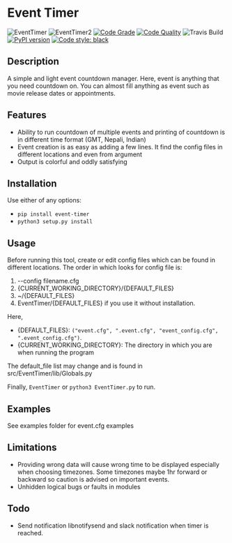 # Event Timer
![EventTimer](https://github.com/machinexa2/EventTimer/blob/master/pics/EventTimer.png)
![EventTimer2](https://github.com/machinexa2/EventTimer/blob/master/pics/EventTimer2.png)
[![Code Grade](https://www.code-inspector.com/project/15088/status/svg)](https://frontend.code-inspector.com/public/project/15088/EventTimer/dashboard)
[![Code Quality](https://www.code-inspector.com/project/15088/score/svg)](https://frontend.code-inspector.com/public/project/15088/EventTimer/dashboard)
![Travis Build](https://api.travis-ci.com/machinexa2/EventTimer.svg?branch=master)
[![PyPI version](https://badge.fury.io/py/event-timer.svg)](https://badge.fury.io/py/event-timer)
[![Code style: black](https://img.shields.io/badge/code%20style-black-000000.svg)](https://github.com/psf/black)

## Description
A simple and light event countdown manager. Here, event is anything that you need countdown on. You can almost fill anything as event such as movie release dates or appointments.

## Features
* Ability to run countdown of multiple events and printing of countdown is in different time format (GMT, Nepali, Indian)
* Event creation is as easy as adding a few lines. It find the config files in different locations and even from argument
* Output is colorful and oddly satisfying

## Installation
Use either of any options:
* `pip install event-timer`
* `python3 setup.py install`

## Usage
Before running this tool, create or edit config files which can be found in different locations. The order in which looks for config file is:
1. --config filename.cfg
2. {CURRENT_WORKING_DIRECTORY}/{DEFAULT_FILES}
3. ~/{DEFAULT_FILES}
4. EventTimer/{DEFAULT_FILES} if you use it without installation.  

Here,
* {DEFAULT_FILES}: `("event.cfg", ".event.cfg", "event_config.cfg", ".event_config.cfg")`. 
* {CURRENT_WORKING_DIRECTORY}: The directory in which you are when running the program

The default_file list may change and is found in src/EventTimer/lib/Globals.py

Finally, `EventTimer` or `python3 EventTimer.py` to run.

## Examples
See examples folder for event.cfg examples

## Limitations
* Providing wrong data will cause wrong time to be displayed especially when choosing timezones. Some timezones maybe 1hr forward or backward so
caution is advised on important events.
* Unhidden logical bugs or faults in modules

## Todo
* Send notification libnotifysend and slack notification when timer is reached.
